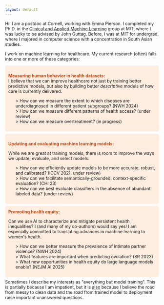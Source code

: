 ```yaml
---
layout: default
--- 
```


Hi! I am a postdoc at Cornell, working with Emma Pierson. I completed my Ph.D. in the [Clinical and Applied Machine Learning](https://caml.csail.mit.edu/) group at MIT, where I was lucky to be advised by John Guttag. 
Before, I was at MIT for undergrad, where I majored in computer science with a concentration in South Asian studies. 

I work on machine learning for healthcare. My current research (often) falls into one or more of these categories:

<div style="background-color: #FFEDE0; padding: 0.75em; border-radius: 5px; border: #FFB085; margin-bottom: 0.5em; margin-top: 0em;">

<span style="color: #CB4B16;"> <b> Measuring human behavior in health datasets: </b> </span> <br>
I believe that we can improve healthcare not just by training better predictive models, but also by building better *descriptive* models of how care is currently delivered.
<!-- To what extent are diseases under-diagnosed? 
How do financial incentives shape treatment decisions? These are questions that machine learning methods I develop, in combination with large health datasets, can answer.  -->

<ul>
> How can we measure the extent to which diseases are underdiagnosed in different patient subgroups? (NWH 2024) <br>
> How can we measure different patterns of health access? (under review) <br>
> How can we measure overtreatment? (in progress)
</ul>
</div>
<!-- Datasets used in machine learning for healthcare are shaped by a complex system of human interaction and financial incentives.
I like thinking about how we can develop machine learning methods to measure processes that shape observable data, in order to:
(1) better understand the ways in which observable data differs from the data we wish to observe and 
(2) reason about the behavior of machine learning models trained on this data. -->

<!-- I've thought about this in the context of *underdiagnosis* (of intimate partner violence (NWH 2024), and in ongoing work, genetic disease and cardiovascular outcomes),
*patterns of health access* (heart failure), and most recently, *overtreatment*. -->

<div style="background-color: #FFEDE0; padding: 0.75em; border-radius: 5px; border: #FFB085; margin-bottom: 0.5em; margin-top: 0em;">

 <span style="color: #CB4B16;"> <b> Updating and evaluating machine learning models: </b> </span>  <br>

<!-- I am interested in issues that arise *after* training a model.  -->
While we are great at training models, there is room to improve the ways we update, evaluate, and select models. 
<!-- I work on new methods to update models using test-time augmentation, and new methods to evaluate machine learning models under domain-specific constraints. -->

<ul>
> How can we efficiently update models to be more accurate, robust, and calibrated? (ICCV 2021, under review) <br>
> How can we facilitate semantically-grounded, context-specific evaluation? (CHI 23) <br>
> How can we best evaluate classifiers in the absence of abundant labeled data? (under review)
</ul>
</div>

<div style="background-color: #FFEDE0; padding: 0.75em; border-radius: 5px; border: #FFB085; margin-bottom: 0.5em; margin-top: 0em;">
 <span style="color: #CB4B16;"> <b> Promoting health equity: </b> </span>  <br>

Can we use AI to characterize and mitigate persistent health inequalities? I (and many of my co-authors) would <a url="https://arxiv.org/abs/2312.14804"> say yes</a>! 
I am especially committed to translating advances in machine learning to women's health. 

<!-- A number of open technical questions here motivate my current work,
including the scarcity of ground truth labels, and the role of predictive models in case management, particularly in the context of intimate partner violence and fertility. -->
<ul>
> How can we better measure the prevalence of intimate partner violence? (NWH 2024) <br>
> What features are important when predicting ovulation? (SR 2023) <br>
> What new opportunities in health equity do large language models enable? (NEJM AI 2025)
</ul>
</div>
Sometimes I describe my interests as "everything but model training". This is partially because I am impatient, but it is <ins>also</ins> because I believe the road from messy to clean data and the road from trained model to deployment raise important unanswered questions. 

<!-- If you are a student interested in collaborating on these topics, do reach out! -->

<!-- Future:
    EHR underdiagnosis, genetic underdiagnosis
    -->

<!-- Future:
    Birth Control Switches
    Birth prediction -->
<!-- There is increased interest in reducing, reusing, and recycling machine learning models, particularly in downstream applications.  -->

<!-- I also use the intersection of machine learning and healthcare as a "model organism" for the interface between practitioners and machine learning researchers.  -->
<!-- There are fundamental questions about updating and evaluating models that challenge us today. -->


<!-- (1) Building better *descriptive* models of how care is delivered today. To what extent are diseases under-diagnosed? 
How do financial incentives shape treatment decisions? These are questions that machine learning methods I develop, in combination with large health datasets, can answer.

(2) Building better methods to update and evaluate machine learning models for context-specific tasks. 

(3) Using machine learning to *promote* health equity.  -->


<!-- - How can we use test-time augmentation to update a model to be more accurate? (ICCV 2021,  ICML UDL Workshop 2023)
- How can we use test-time augmentation to be more robust to out-of-distribution examples? (ICML UDL Workshop 2022)
- How do we update a model to produce more reliable uncertainty estimates? (under review) -->

<!-- - What are the risks of using coarse race data to evaluate clinical risk scores? (MLHC 23)
- How can we facilitate semantically-grounded, context-specific evaluation (CHI 23)
- How can we best evaluate classifiers in the absence of abundant labeled data? (under review) -->